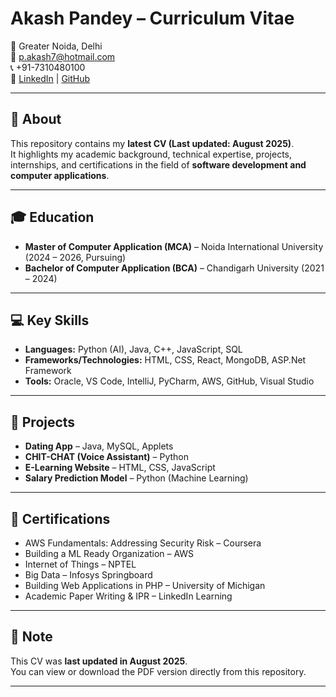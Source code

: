 # Akash Pandey – Curriculum Vitae

📍 Greater Noida, Delhi  
📧 [p.akash7@hotmail.com](mailto:p.akash7@hotmail.com)  
📞 +91-7310480100  
🔗 [LinkedIn](https://www.linkedin.com/in/akash-pandey-94a61a22b) | [GitHub](https://github.com/PAkash7)

---

## 📄 About
This repository contains my **latest CV (Last updated: August 2025)**.  
It highlights my academic background, technical expertise, projects, internships, and certifications in the field of **software development and computer applications**.

---

## 🎓 Education
- **Master of Computer Application (MCA)** – Noida International University (2024 – 2026, Pursuing)  
- **Bachelor of Computer Application (BCA)** – Chandigarh University (2021 – 2024)  

---

## 💻 Key Skills
- **Languages:** Python (AI), Java, C++, JavaScript, SQL  
- **Frameworks/Technologies:** HTML, CSS, React, MongoDB, ASP.Net Framework  
- **Tools:** Oracle, VS Code, IntelliJ, PyCharm, AWS, GitHub, Visual Studio  

---

## 🚀 Projects
- **Dating App** – Java, MySQL, Applets  
- **CHIT-CHAT (Voice Assistant)** – Python  
- **E-Learning Website** – HTML, CSS, JavaScript  
- **Salary Prediction Model** – Python (Machine Learning)  

---

## 📜 Certifications
- AWS Fundamentals: Addressing Security Risk – Coursera  
- Building a ML Ready Organization – AWS  
- Internet of Things – NPTEL  
- Big Data – Infosys Springboard  
- Building Web Applications in PHP – University of Michigan  
- Academic Paper Writing & IPR – LinkedIn Learning  

---

## 📌 Note
This CV was **last updated in August 2025**.  
You can view or download the PDF version directly from this repository.  

---
